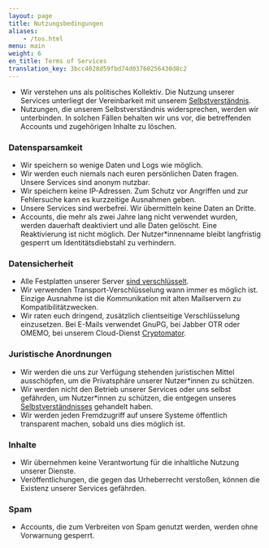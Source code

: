 ```yaml
---
layout: page
title: Nutzungsbedingungen
aliases:
    - /tos.html
menu: main
weight: 6
en_title: Terms of Services
translation_key: 3bcc4028d59fbd74d03760256430d8c2
---
```


 * Wir verstehen uns als politisches Kollektiv. Die Nutzung unserer Services unterliegt der Vereinbarkeit mit unserem [Selbstverständnis](/about-us.html).
 * Nutzungen, die unserem Selbstverständnis widersprechen, werden wir unterbinden. In solchen Fällen behalten wir uns vor, die betreffenden Accounts und zugehörigen Inhalte zu löschen.

### Datensparsamkeit

 * Wir speichern so wenige Daten und Logs wie möglich.
 * Wir werden euch niemals nach euren persönlichen Daten fragen. Unsere Services sind anonym nutzbar.
 * Wir speichern keine IP-Adressen. Zum Schutz vor Angriffen und zur Fehlersuche kann es kurzzeitige Ausnahmen geben.
 * Unsere Services sind werbefrei. Wir übermitteln keine Daten an Dritte.
 * Accounts, die mehr als zwei Jahre lang nicht verwendet wurden, werden dauerhaft deaktiviert und alle Daten gelöscht. Eine Reaktivierung ist nicht möglich. Der Nutzer\*innenname bleibt langfristig gesperrt um Identitätsdiebstahl zu verhindern.

### Datensicherheit

 * Alle Festplatten unserer Server [sind verschlüsselt](https://hln.com/encrypting-data-at-rest-on-servers-what-does-it-get-you/).
 * Wir verwenden Transport-Verschlüsselung wann immer es möglich ist. Einzige Ausnahme ist die Kommunikation mit alten Mailservern zu Kompatibilitätzwecken.
 * Wir raten euch dringend, zusätzlich clientseitige Verschlüsselung einzusetzen. Bei E-Mails verwendet GnuPG, bei Jabber OTR oder OMEMO, bei unserem Cloud-Dienst [Cryptomator](https://cryptomator.org/de/).

### Juristische Anordnungen

 * Wir werden die uns zur Verfügung stehenden juristischen Mittel ausschöpfen, um die Privatsphäre unserer Nutzer*innen zu schützen.
 * Wir werden nicht den Betrieb unserer Services oder uns selbst gefährden, um Nutzer*innen zu schützen, die entgegen unseres [Selbstverständnisses](/about-us.html) gehandelt haben.
 * Wir werden jeden Fremdzugriff auf unsere Systeme öffentlich transparent machen, sobald uns dies möglich ist.

### Inhalte

 * Wir übernehmen keine Verantwortung für die inhaltliche Nutzung unserer Dienste.
 * Veröffentlichungen, die gegen das Urheberrecht verstoßen, können die Existenz unserer Services gefährden.

### Spam

 * Accounts, die zum Verbreiten von Spam genutzt werden, werden ohne Vorwarnung gesperrt.
